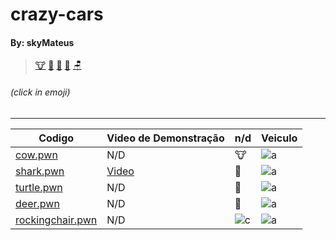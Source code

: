 # crazy-cars
#### By: skyMateus
> [🐮](https://github.com/skyMateus/animals-samp/blob/main/cow.pwn) 
> [🦈](https://github.com/skyMateus/animals-samp/blob/main/shark.pwn)
> [🐢](https://github.com/skyMateus/animals-samp/blob/main/turtle.pwn)
> [🦌](https://github.com/skyMateus/animals-samp/blob/main/deer.pwn)
> [🪑](https://github.com/skyMateus/animals-samp/blob/main/rockingchair.pwn)
###### (click in emoji)

---

| Codigo  |  Video de Demonstração  | n/d | Veiculo |
| ------------------- | ------------------- | ------------------- | ------------------- |
|  [cow.pwn](https://github.com/skyMateus/animals-samp/blob/main/cow.pwn) |  N/D | 🐮 | ![a](https://sampwiki.blast.hk/wroot/images2/5/52/Vehicle_594.jpg) |
|  [shark.pwn](https://github.com/skyMateus/animals-samp/blob/main/shark.pwn) |  [Video](https://www.youtube.com/watch?v=qp3_kxW7sDQ) | 🦈 | ![a](https://sampwiki.blast.hk/wroot/images2/a/a1/Vehicle_539.jpg) |
|  [turtle.pwn](https://github.com/skyMateus/animals-samp/blob/main/turtle.pwn) |  N/D | 🐢 | ![a](https://sampwiki.blast.hk/wroot/images2/a/a1/Vehicle_539.jpg) |
|  [deer.pwn](https://github.com/skyMateus/animals-samp/blob/main/deer.pwn) |  N/D | 🦌 | ![a](https://sampwiki.blast.hk/wroot/images2/5/52/Vehicle_594.jpg) |
|  [rockingchair.pwn](https://github.com/skyMateus/animals-samp/blob/main/rockingchair.pwn) |  N/D | ![c](https://files.prineside.com/gtasa_samp_model_id/white/11734_w.jpg) | ![a](https://sampwiki.blast.hk/wroot/images2/5/52/Vehicle_594.jpg) |


